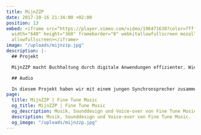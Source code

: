 ```yaml
---
title: MijnZZP
date: 2017-10-16 21:34:00 +02:00
position: 13
embed: <iframe src="https://player.vimeo.com/video/196471638?color=ffffff&title=0&byline=0&portrait=0"
  width="640" height="360" frameborder="0" webkitallowfullscreen mozallowfullscreen
  allowfullscreen></iframe>
image: "/uploads/mijnzzp.jpg"
description: |-
  ## Projekt

  MijnZZP macht Buchhaltung durch digitale Anwendungen effizienter. Wie das funktioniert, erklären sie in dieser Animation.

  ## Audio

  In diesem Projekt haben wir mit einem jungen Synchronsprecher zusammengearbeitet, um eine charismatische, energische Stimme zu finden. Die Musik und das Sounddesign stellen die Verbindung zu den modernen Grundwerten und der Zielgruppe des Unternehmens her.
page:
  title: MijnZZP | Fine Tune Music
  og_title: MijnZZP | Fine Tune Music
  og_description: Musik, Sounddesign und Voice-over von Fine Tune Music.
  description: Musik, Sounddesign und Voice-over von Fine Tune Music.
  og_image: "/uploads/mijnzzp.jpg"
---
```


